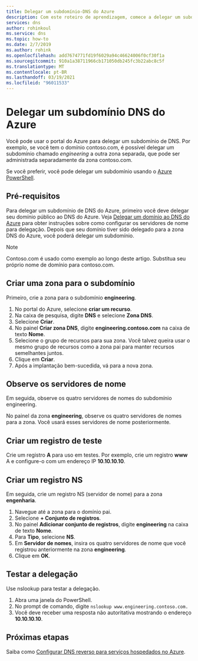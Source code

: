 ```yaml
---
title: Delegar um subdomínio-DNS do Azure
description: Com este roteiro de aprendizagem, comece a delegar um subdomínio de DNS do Azure.
services: dns
author: rohinkoul
ms.service: dns
ms.topic: how-to
ms.date: 2/7/2019
ms.author: rohink
ms.openlocfilehash: add7674771fd19f6029a94c46624006f0cf30f1a
ms.sourcegitcommit: 910a1a38711966cb171050db245fc3b22abc8c5f
ms.translationtype: MT
ms.contentlocale: pt-BR
ms.lasthandoff: 03/19/2021
ms.locfileid: "96011533"
---
```

# <a name="delegate-an-azure-dns-subdomain"></a>Delegar um subdomínio DNS do Azure

Você pode usar o portal do Azure para delegar um subdomínio de DNS. Por exemplo, se você tem o domínio contoso.com, é possível delegar um subdomínio chamado *engineering* a outra zona separada, que pode ser administrada separadamente da zona contoso.com.

Se você preferir, você pode delegar um subdomínio usando o [Azure PowerShell](delegate-subdomain-ps.md).

## <a name="prerequisites"></a>Pré-requisitos

Para delegar um subdomínio de DNS do Azure, primeiro você deve delegar seu domínio público ao DNS do Azure. Veja [Delegar um domínio ao DNS do Azure](./dns-delegate-domain-azure-dns.md) para obter instruções sobre como configurar os servidores de nome para delegação. Depois que seu domínio tiver sido delegado para a zona DNS do Azure, você poderá delegar um subdomínio.

> [!NOTE]
> Contoso.com é usado como exemplo ao longo deste artigo. Substitua seu próprio nome de domínio para contoso.com.

## <a name="create-a-zone-for-your-subdomain"></a>Criar uma zona para o subdomínio

Primeiro, crie a zona para o subdomínio **engineering**.

1. No portal do Azure, selecione **criar um recurso**.
2. Na caixa de pesquisa, digite **DNS** e selecione **Zona DNS**.
3. Selecione **Criar**.
4. No painel **Criar zona DNS**, digite **engineering.contoso.com** na caixa de texto **Nome**.
5. Selecione o grupo de recursos para sua zona. Você talvez queira usar o mesmo grupo de recursos como a zona pai para manter recursos semelhantes juntos.
6. Clique em **Criar**.
7. Após a implantação bem-sucedida, vá para a nova zona.

## <a name="note-the-name-servers"></a>Observe os servidores de nome

Em seguida, observe os quatro servidores de nomes do subdomínio engineering.

No painel da zona **engineering**, observe os quatro servidores de nomes para a zona. Você usará esses servidores de nome posteriormente.

## <a name="create-a-test-record"></a>Criar um registro de teste

Crie um registro **A** para uso em testes. Por exemplo, crie um registro **www** A e configure-o com um endereço IP **10.10.10.10**.

## <a name="create-an-ns-record"></a>Criar um registro NS

Em seguida, crie um registro NS (servidor de nome) para a zona **engenharia**.

1. Navegue até a zona para o domínio pai.
2. Selecione **+ Conjunto de registros**.
3. No painel **Adicionar conjunto de registros**, digite **engineering** na caixa de texto **Nome**.
4. Para **Tipo**, selecione **NS**.
5. Em **Servidor de nomes**, insira os quatro servidores de nome que você registrou anteriormente na zona **engineering**.
6. Clique em **OK**.

## <a name="test-the-delegation"></a>Testar a delegação

Use nslookup para testar a delegação.

1. Abra uma janela do PowerShell.
2. No prompt de comando, digite `nslookup www.engineering.contoso.com.`
3. Você deve receber uma resposta não autoritativa mostrando o endereço **10.10.10.10**.

## <a name="next-steps"></a>Próximas etapas

Saiba como [Configurar DNS reverso para serviços hospedados no Azure](dns-reverse-dns-for-azure-services.md).